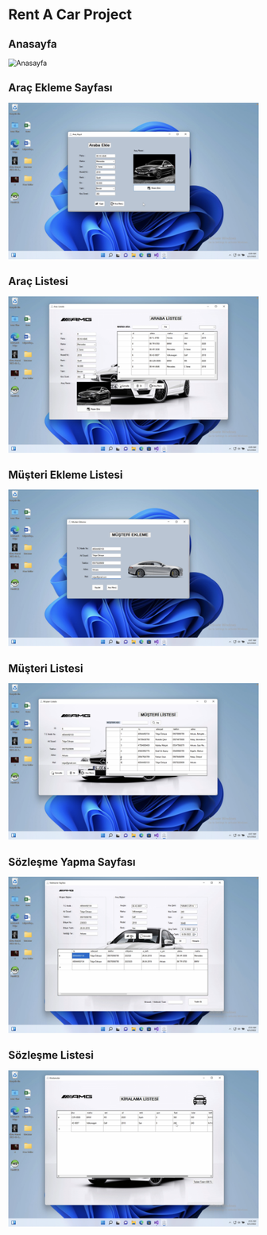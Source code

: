 # Rent A Car Project

## Anasayfa
![Anasayfa](img/homepage.png)
<br>

## Araç Ekleme Sayfası
![Araç Ekleme Sayfası](img/addcar.png)
<br>

## Araç Listesi
![Araç Listesi](img/carlist.png)
<br>

## Müşteri Ekleme Listesi
![Müşteri Ekleme Listesi](img/addcustomer.png)
<br>

## Müşteri Listesi
![Müşteri Listesi](img/customerlist.png)
<br>

## Sözleşme Yapma Sayfası
![Sözleşme Yapma Sayfası](img/makecontract.png)
<br>

## Sözleşme Listesi
![Sözleşme Listesi](img/contrcats.png)
